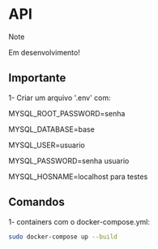 # API

> [!NOTE]
> Em desenvolvimento!

## Importante
1- Criar um arquivo '.env' com:

MYSQL_ROOT_PASSWORD=senha

MYSQL_DATABASE=base

MYSQL_USER=usuario

MYSQL_PASSWORD=senha usuario

MYSQL_HOSNAME=localhost para testes

## Comandos
1- containers com o docker-compose.yml:

```bash
sudo docker-compose up --build
```